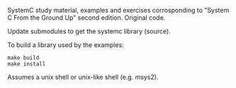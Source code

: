 SystemC study material, examples and exercises corrosponding to
"System C From the Ground Up" second edition. Original code.

Update submodules to get the systemc library (source).

To build a library used by the examples:

~~~
make build
make install
~~~

Assumes a unix shell or unix-like shell (e.g. msys2).
